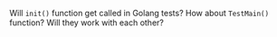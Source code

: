 Will `init()` function get called in Golang tests? How about `TestMain()` function? Will they work with each other?
